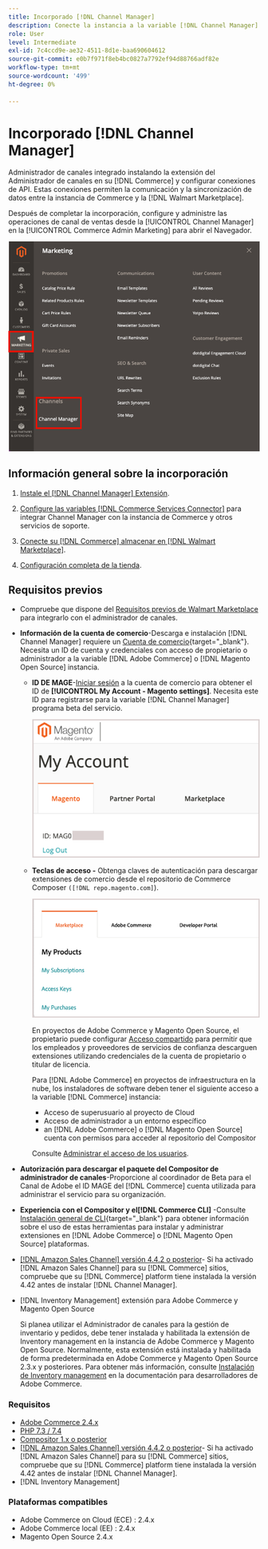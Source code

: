 ```yaml
---
title: Incorporado [!DNL Channel Manager]
description: Conecte la instancia a la variable [!DNL Channel Manager] completando algunos pasos de integración.
role: User
level: Intermediate
exl-id: 7c4ccd9e-ae32-4511-8d1e-baa690604612
source-git-commit: e0b7f971f8eb4bc0827a7792ef94d88766adf82e
workflow-type: tm+mt
source-wordcount: '499'
ht-degree: 0%

---
```



# Incorporado [!DNL Channel Manager]

Administrador de canales integrado instalando la extensión del Administrador de canales en su [!DNL Commerce] y configurar conexiones de API. Estas conexiones permiten la comunicación y la sincronización de datos entre la instancia de Commerce y la [!DNL Walmart Marketplace].

Después de completar la incorporación, configure y administre las operaciones de canal de ventas desde la [!UICONTROL Channel Manager] en la [!UICONTROL Commerce Admin Marketing] para abrir el Navegador.

![[!DNL Channel Manager] en la vista Administración](assets/channel-manager-admin-view.png)

## Información general sobre la incorporación

1. [Instale el [!DNL Channel Manager] Extensión](install.md).

1. [Configure las variables [!DNL Commerce Services Connector]](connect.md) para integrar Channel Manager con la instancia de Commerce y otros servicios de soporte.

1. [Conecte su [!DNL Commerce] almacenar en [!DNL Walmart Marketplace]](connect.md).

1. [Configuración completa de la tienda](complete-store-setup.md).

## Requisitos previos

- Compruebe que dispone del [Requisitos previos de Walmart Marketplace](walmart-prerequisites.md) para integrarlo con el administrador de canales.

- **Información de la cuenta de comercio**-Descarga e instalación [!DNL Channel Manager] requiere un [Cuenta de comercio](https://docs.magento.com/user-guide/magento/magento-account.html){target=&quot;_blank&quot;}. Necesita un ID de cuenta y credenciales con acceso de propietario o administrador a la variable [!DNL Adobe Commerce] o [!DNL Magento Open Source] instancia.

   - **ID DE MAGE**-[Iniciar sesión](https://account.magento.com/customer/account/login/) a la cuenta de comercio para obtener el ID de **[!UICONTROL My Account - Magento settings]**. Necesita este ID para registrarse para la variable [!DNL Channel Manager] programa beta del servicio.

      ![[!DNL MAGEID] en la configuración de la cuenta de comercio](assets/mageid-my-commerce-account.png)

   - **Teclas de acceso -** Obtenga claves de autenticación para descargar extensiones de comercio desde el repositorio de Commerce Composer `([!DNL repo.magento.com]`).

      ![[!UICONTROL Commerce Marketplace access keys]](assets/commerce-marketplace-access-keys.png)

      En proyectos de Adobe Commerce y Magento Open Source, el propietario puede configurar [Acceso compartido](https://docs.magento.com/user-guide/magento/magento-account-share.html) para permitir que los empleados y proveedores de servicios de confianza descarguen extensiones utilizando credenciales de la cuenta de propietario o titular de licencia.

      Para [!DNL Adobe Commerce] en proyectos de infraestructura en la nube, los instaladores de software deben tener el siguiente acceso a la variable [!DNL Commerce] instancia:

      - Acceso de superusuario al proyecto de Cloud
      - Acceso de administrador a un entorno específico
      - an [!DNL Adobe Commerce] o [!DNL Magento Open Source] cuenta con permisos para acceder al repositorio del Compositor

      Consulte [Administrar el acceso de los usuarios](https://devdocs.magento.com/cloud/project/user-admin.html).


- **Autorización para descargar el paquete del Compositor de administrador de canales**-Proporcione al coordinador de Beta para el Canal de Adobe el ID MAGE del [!DNL Commerce] cuenta utilizada para administrar el servicio para su organización.
- **Experiencia con el Compositor y el[!DNL Commerce CLI]** -Consulte [Instalación general de CLI](https://devdocs.magento.com/extensions/install/){target=&quot;_blank&quot;} para obtener información sobre el uso de estas herramientas para instalar y administrar extensiones en [!DNL Adobe Commerce] o [!DNL Magento Open Source] plataformas.
- [[!DNL Amazon Sales Channel] versión 4.4.2 o posterior](https://experienceleague.adobe.com/docs/commerce-channels/amazon/release-notes.html)- Si ha activado [!DNL Amazon Sales Channel] para su [!DNL Commerce] sitios, compruebe que su [!DNL Commerce] platform tiene instalada la versión 4.42 antes de instalar [!DNL Channel Manager].
- [!DNL Inventory Management] extensión para Adobe Commerce y Magento Open Source

   Si planea utilizar el Administrador de canales para la gestión de inventario y pedidos, debe tener instalada y habilitada la extensión de Inventory management en la instancia de Adobe Commerce y Magento Open Source. Normalmente, esta extensión está instalada y habilitada de forma predeterminada en Adobe Commerce y Magento Open Source 2.3.x y posteriores. Para obtener más información, consulte [Instalación de Inventory management](https://devdocs.magento.com/extensions/inventory-management/) en la documentación para desarrolladores de Adobe Commerce.

### Requisitos

- [Adobe Commerce 2.4.x](https://devdocs.magento.com/release/released-versions.html)
- [PHP 7.3 / 7.4](https://devdocs.magento.com/guides/v2.4/install-gde/prereq/php-settings.html)
- [Compositor 1.x o posterior](https://devdocs.magento.com/cloud/reference/cloud-composer.html)
- [[!DNL Amazon Sales Channel] versión 4.4.2 o posterior](https://experienceleague.adobe.com/docs/commerce-channels/amazon/release-notes.html)- Si ha activado [!DNL Amazon Sales Channel] para su [!DNL Commerce] sitios, compruebe que su [!DNL Commerce] platform tiene instalada la versión 4.42 antes de instalar [!DNL Channel Manager].
- [!DNL Inventory Management]

### Plataformas compatibles

- Adobe Commerce on Cloud (ECE) : 2.4.x
- Adobe Commerce local (EE) : 2.4.x
- Magento Open Source 2.4.x

